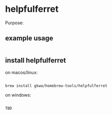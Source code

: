 # helpfulferret

Purpose:


## example usage

```bash


```

## install helpfulferret


on macos/linux:
```bash

brew install gkwa/homebrew-tools/helpfulferret

```


on windows:

```powershell

TBD

```
